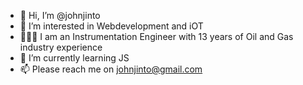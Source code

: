 - 👋 Hi, I’m @johnjinto
- 👀 I’m interested in Webdevelopment and iOT
- 👷🏼‍♂️ I am an Instrumentation Engineer with 13 years of Oil and Gas industry experience
- 🌱 I’m currently learning JS
- 📫 Please reach me on johnjinto@gmail.com

<!---
johnjinto/johnjinto is a ✨ special ✨ repository because its `README.md` (this file) appears on your GitHub profile.
You can click the Preview link to take a look at your changes.
--->
